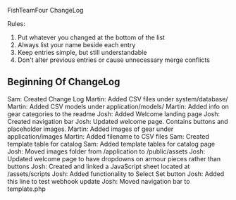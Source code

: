 FishTeamFour ChangeLog

Rules: 
1. Put whatever you changed at the bottom of the list
2. Always list your name beside each entry
3. Keep entries simple, but still understandable
4. Don't alter previous entries or cause unnecessary merge conflicts

Beginning Of ChangeLog
--------------------------------------------------------------------------------
Sam:    Created Change Log
Martin: Added CSV files under system/database/
Martin: Added CSV models under application/models/
Martin: Added info on gear categories to the readme
Josh:   Added Welcome landing page
Josh:   Created navigation bar
Josh:   Updated welcome page. Contains buttons and placeholder images.
Martin: Added images of gear under application/images
Martin: Added filename to CSV files
Sam:    Created template table for catalog
Sam:    Added template tables for catalog page
Josh:   Moved images folder from /application to /public/assets
Josh:   Updated welcome page to have dropdowns on armour pieces rather than buttons
Josh:   Created and linked a JavaScript sheet located at /assets/scripts
Josh:   Added functionality to Select Set button
Josh:   Added this line to test webhook update
Josh:   Moved navigation bar to template.php